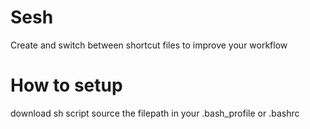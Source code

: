 # Sesh
Create and switch between shortcut files to improve your workflow

# How to setup
download sh script
source the filepath in your .bash_profile or .bashrc

